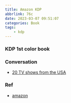 ```yaml
---
title: Amazon KDP
abbrlink: 76c
date: 2023-03-07 09:51:07
categories: Book
tags:
	- kdp
---
```


### KDP 1st color book

<!--more-->

### Conversation
+ [20 TV shows from the USA](https://sharegpt.com/c/tMYCRoW)

### Ref
+ [amazon](https://www.amazon.com/?language=en_UShttps://www.amazon.com/?language=en_US)